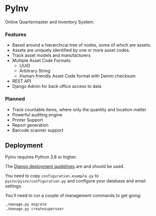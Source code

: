 # PyInv 

Online Quartermaster and Inventory System.

### Features

- Based around a hierarchical tree of nodes, some of which are assets.
- Assets are uniquely identified by one or more asset codes.
- Track asset models and manufacturers
- Multiple Asset Code Formats:
    - UUID
    - Arbitrary String
    - Human-friendly Asset Code format with Damm checksum
- REST API
- Django Admin for back office access to data

### Planned

- Track countable items, where only the quantity and location matter
- Powerful auditing engine
- Printer Support
- Report generation
- Barcode scanner support

## Deployment

PyInv requires Python 3.8 or higher.

The [Django deployment guidelines](https://docs.djangoproject.com/en/3.2/howto/deployment/) are and should be used.

You need to copy `configuration.example.py` to `pyinv/pyinv/configuration.py` and configure your database and email settings.

You'll need to run a couple of management commands to get going:

```bash
./manage.py migrate
./manage.py createsuperuser
```